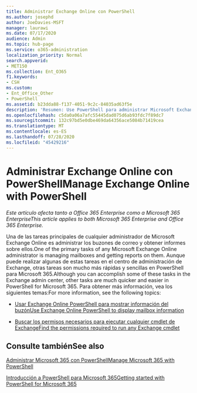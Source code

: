 ```yaml
---
title: Administrar Exchange Online con PowerShell
ms.author: josephd
author: JoeDavies-MSFT
manager: laurawi
ms.date: 07/17/2020
audience: Admin
ms.topic: hub-page
ms.service: o365-administration
localization_priority: Normal
search.appverid:
- MET150
ms.collection: Ent_O365
f1.keywords:
- CSH
ms.custom:
- Ent_Office_Other
- PowerShell
ms.assetid: b23dda88-f137-4051-9c2c-84035ad63f5e
description: 'Resumen: Use PowerShell para administrar Microsoft Exchange Online, incluida la configuración de buzón de correo y la creación de informes avanzados.'
ms.openlocfilehash: c5da0a06a7afc55445dad075d6ab93fdc7f89dc7
ms.sourcegitcommit: 132c97bd5e0dbe469da64356ace5084b71419cea
ms.translationtype: MT
ms.contentlocale: es-ES
ms.lasthandoff: 07/28/2020
ms.locfileid: "45429216"
---
```

# <a name="manage-exchange-online-with-powershell"></a><span data-ttu-id="e5bd9-103">Administrar Exchange Online con PowerShell</span><span class="sxs-lookup"><span data-stu-id="e5bd9-103">Manage Exchange Online with PowerShell</span></span>

<span data-ttu-id="e5bd9-104">*Este artículo afecta tanto a Office 365 Enterprise como a Microsoft 365 Enterprise*</span><span class="sxs-lookup"><span data-stu-id="e5bd9-104">*This article applies to both Microsoft 365 Enterprise and Office 365 Enterprise.*</span></span>

<span data-ttu-id="e5bd9-105">Una de las tareas principales de cualquier administrador de Microsoft Exchange Online es administrar los buzones de correo y obtener informes sobre ellos.</span><span class="sxs-lookup"><span data-stu-id="e5bd9-105">One of the primary tasks of any Microsoft Exchange Online administrator is managing mailboxes and getting reports on them.</span></span> <span data-ttu-id="e5bd9-106">Aunque puede realizar algunas de estas tareas en el centro de administración de Exchange, otras tareas son mucho más rápidas y sencillas en PowerShell para Microsoft 365.</span><span class="sxs-lookup"><span data-stu-id="e5bd9-106">Although you can accomplish some of these tasks in the Exchange admin center, other tasks are much quicker and easier in PowerShell for Microsoft 365.</span></span> <span data-ttu-id="e5bd9-107">Para obtener más información, vea los siguientes temas:</span><span class="sxs-lookup"><span data-stu-id="e5bd9-107">For more information, see the following topics:</span></span>
  
- [<span data-ttu-id="e5bd9-108">Usar Exchange Online PowerShell para mostrar información del buzón</span><span class="sxs-lookup"><span data-stu-id="e5bd9-108">Use Exchange Online PowerShell to display mailbox information</span></span>](https://docs.microsoft.com/exchange/recipients-in-exchange-online/manage-user-mailboxes/use-powershell-to-display-mailbox-information)
    
- [<span data-ttu-id="e5bd9-109">Buscar los permisos necesarios para ejecutar cualquier cmdlet de Exchange</span><span class="sxs-lookup"><span data-stu-id="e5bd9-109">Find the permissions required to run any Exchange cmdlet</span></span>](https://docs.microsoft.com/powershell/exchange/exchange-server/find-exchange-cmdlet-permissions)
    
## <a name="see-also"></a><span data-ttu-id="e5bd9-110">Consulte también</span><span class="sxs-lookup"><span data-stu-id="e5bd9-110">See also</span></span>

[<span data-ttu-id="e5bd9-111">Administrar Microsoft 365 con PowerShell</span><span class="sxs-lookup"><span data-stu-id="e5bd9-111">Manage Microsoft 365 with PowerShell</span></span>](manage-office-365-with-office-365-powershell.md)
  
[<span data-ttu-id="e5bd9-112">Introducción a PowerShell para Microsoft 365</span><span class="sxs-lookup"><span data-stu-id="e5bd9-112">Getting started with PowerShell for Microsoft 365</span></span>](getting-started-with-office-365-powershell.md)

